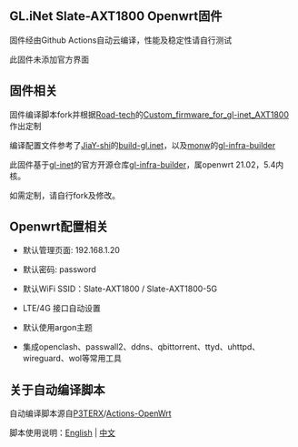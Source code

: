 ## GL.iNet Slate-AXT1800 Openwrt固件

固件经由Github Actions自动云编译，性能及稳定性请自行测试

此固件未添加官方界面

## 固件相关

固件编译脚本fork并根据[Road-tech](https://github.com/Road-tech)的[Custom_firmware_for_gl-inet_AXT1800](https://github.com/Road-tech/Custom_firmware_for_gl-inet_AXT1800)作出定制

编译配置文件参考了[JiaY-shi](https://github.com/JiaY-shi)的[build-gl.inet](https://github.com/JiaY-shi/build-gl.inet)，以及[monw](https://github.com/monw)的[gl-infra-builder](https://github.com/monw/gl-infra-builder)

此固件基于[gl-inet](https://github.com/gl-inet)的官方开源仓库[gl-infra-builder](https://github.com/gl-inet/gl-infra-builder)，属openwrt 21.02，5.4内核。

如需定制，请自行fork及修改。

## Openwrt配置相关

- 默认管理页面: 192.168.1.20

- 默认密码: password

- 默认WiFi SSID：Slate-AXT1800 / Slate-AXT1800-5G

- LTE/4G 接口自动设置

- 默认使用argon主题

- 集成openclash、passwall2、ddns、qbittorrent、ttyd、uhttpd、wireguard、wol等常用工具

## 关于自动编译脚本

自动编译脚本源自[P3TERX](https://github.com/P3TERX)/[Actions-OpenWrt](https://github.com/P3TERX/Actions-OpenWrt)

脚本使用说明：[English](https://github.com/P3TERX/Actions-OpenWrt) | [中文](https://p3terx.com/archives/build-openwrt-with-github-actions.html)
